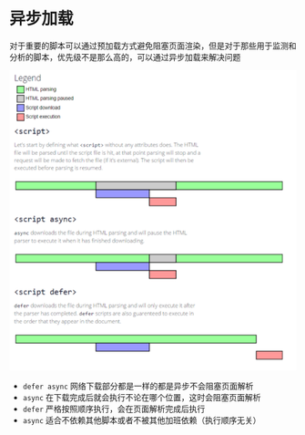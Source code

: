 # 异步加载

对于重要的脚本可以通过预加载方式避免阻塞页面渲染，但是对于那些用于监测和分析的脚本，优先级不是那么高的，可以通过异步加载来解决问题

![流程](/eng_async_1.png)

- `defer async` 网络下载部分都是一样的都是异步不会阻塞页面解析
- `async` 在下载完成后就会执行不论在哪个位置，这时会阻塞页面解析
- `defer` 严格按照顺序执行，会在页面解析完成后执行
- `async` 适合不依赖其他脚本或者不被其他加班依赖（执行顺序无关）
